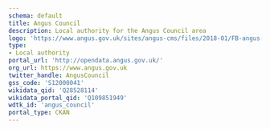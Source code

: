 ```yaml
---
schema: default
title: Angus Council
description: Local authority for the Angus Council area 
logo: 'https://www.angus.gov.uk/sites/angus-cms/files/2018-01/FB-angus-logo-header.png'
type:
- Local authority
portal_url: 'http://opendata.angus.gov.uk/'
org_url: https://www.angus.gov.uk
twitter_handle: AngusCouncil
gss_code: 'S12000041'
wikidata_qid: 'Q28528114'
wikidata_portal_qid: 'Q109851949'
wdtk_id: 'angus_council'
portal_type: CKAN
---
```

